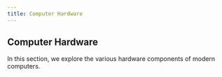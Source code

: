 ```yaml
---
title: Computer Hardware
---
```

## Computer Hardware

In this section, we explore the various hardware components of modern computers.